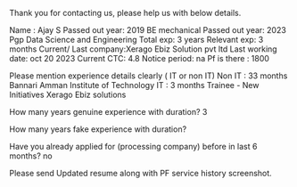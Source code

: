 Thank you for contacting us, please help us with below details.

Name : Ajay S
Passed out year: 2019 BE mechanical
Passed out year: 2023 Pgp Data Science and Engineering 
Total exp:  3 years 
Relevant exp: 3 months 
Current/ Last company:Xerago Ebiz Solution pvt ltd
Last working date: oct 20 2023 
Current CTC: 4.8
Notice period: na
Pf is there : 1800

Please mention experience details clearly ( IT or non IT)
Non IT : 33 months Bannari Amman Institute of Technology
IT : 3 months  Trainee - New Initiatives  Xerago Ebiz solutions 

How many years genuine experience with duration?
3

How many years fake experience with duration?


Have you already applied for (processing company) before in last 6 months? 
no

Please send Updated resume along with PF service history  screenshot.